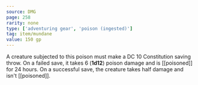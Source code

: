 ```yaml
---
source: DMG
page: 258
rarity: none
type: ['adventuring gear', 'poison (ingested)']
tag: item/mundane
value: 150 gp
---
```


A creature subjected to this poison must make a DC 10 Constitution saving throw. On a failed save, it takes 6 (**1d12**) poison damage and is [[poisoned]] for 24 hours. On a successful save, the creature takes half damage and isn't [[poisoned]].


